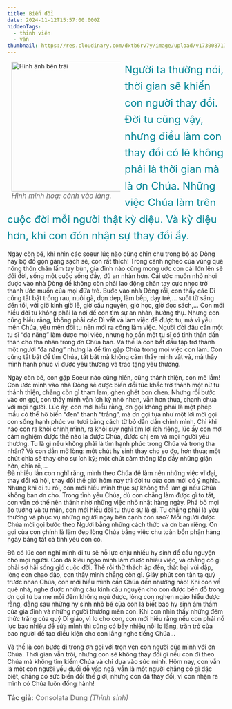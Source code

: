 ```yaml
---
title: Biến đổi
date: 2024-11-12T15:57:00.000Z
hiddenTags:
  - thỉnh viện
  - văn
thumbnail: https://res.cloudinary.com/dxtb6rv7y/image/upload/v1730087172/thinh_vien_ow4yun.jpg
---
```

<figure> <img src="https://res.cloudinary.com/dxtb6rv7y/image/upload/v1731982439/8T9A9369_kgngmd.jpg" alt="Hình ảnh bên trái" class="image-left"; width="300">  <figcaption>Hình minh hoạ: cảnh vào làng.</figcaption>       
 </figure> 

<p3> Người ta thường nói, thời gian sẽ khiến con người thay đổi. Đời tu cũng vậy, nhưng điều làm con thay đổi có lẽ không phải là thời gian mà là ơn Chúa. Những việc Chúa làm trên cuộc đời mỗi người thật kỳ diệu. Và kỳ diệu hơn, khi con đón nhận sự thay đổi ấy.</br>
 
Ngày còn bé, khi nhìn các soeur lúc nào cũng chỉn chu trong bộ áo Dòng hay bộ đồ gọn gàng sạch sẽ, con rất thích! Trong cảnh nghèo của vùng quê nông thôn chân lấm tay bùn, gia đình nào cũng mong ước con cái lớn lên sẽ đổi đời, sống một cuộc sống đầy, đủ an nhàn hơn. Cái ước muốn nhỏ nhoi được vào nhà Dòng để không còn phải lao động chân tay cực nhọc trở thành ước muốn của mọi đứa trẻ. Bước vào nhà Dòng rồi, con thấy các Dì cũng tất bật trồng rau, nuôi gà, dọn dẹp, làm bếp, dạy trẻ,... suốt từ sáng đến tối, với giờ kinh giờ lễ, giờ cầu nguyện, giờ học, giờ đọc sách,... Con mới hiểu đời tu không phải là nơi để con tìm sự an nhàn, hưởng thụ. Nhưng con cũng hiểu rằng, không phải các Dì vất vả làm việc để được tu, mà vì yêu mến Chúa, yêu mến đời tu nên mới ra công làm việc. Người đời đâu cần một tu sĩ “đa năng” làm được mọi việc, nhưng họ cần một tu sĩ có tinh thần dấn thân cho tha nhân trong ơn Chúa ban. Và thế là con bắt đầu tập trở thành một người “đa năng” nhưng là để tìm gặp Chúa trong mọi việc con làm. Con cũng tất bật để tìm Chúa, tất bật mà không cảm thấy mình vất vả, mà thấy mình hạnh phúc vì được yêu thương và trao tặng yêu thương. </br>

Ngày còn bé, con gặp Soeur nào cũng hiền, cũng thánh thiện, con mê lắm! Con ước mình vào nhà Dòng sẽ được biến đổi tức khắc trở thành một nữ tu thánh thiện, chẳng còn gì tham lam, ghen ghét bon chen. Nhưng rồi bước vào ơn gọi, con thấy mình vẫn ích kỷ nhỏ nhen, vẫn hơn thua, chanh chua với mọi người. Lúc ấy, con mới hiểu rằng, ơn gọi không phải là một phép mầu có thể hô biến “đen” thành “trắng”, mà ơn gọi tựa như một lời mời gọi con sống hạnh phúc vui tươi bằng cách từ bỏ dần dần chính mình. Chỉ khi nào con ra khỏi chính mình, ra khỏi suy nghĩ tìm lợi ích riêng, lúc ấy con mới cảm nghiệm được thế nào là được Chúa, được chị em và mọi người yêu thương. Tu là gì nếu không phải là tìm hạnh phúc trong Chúa và trong tha nhân? Và con dần mở lòng: một chút hy sinh thay cho so đo, hơn thua; một chút chia sẻ thay cho sự ích kỷ; một chút cảm thông lấp đầy những giận hờn, chia rẽ,... </br>
Đã nhiều lần con nghĩ rằng, mình theo Chúa để làm nên những việc vĩ đại, thay đổi xã hội, thay đổi thế giới hôm nay thì đời tu của con mới có ý nghĩa. Nhưng khi đi tu rồi, con mới hiểu mình thực sự không thể làm gì nếu Chúa không ban ơn cho. Trong tình yêu Chúa, dù con chẳng làm được gì to tát, con vẫn có thể nên thánh nhờ những việc nhỏ nhặt hàng ngày. Phá bỏ mọi ảo tưởng và tự mãn, con mới hiểu đời tu thực sự là gì. Tu chẳng phải là yêu thương và phục vụ những người ngay bên cạnh con sao? Mỗi người được Chúa mời gọi bước theo Người bằng những cách thức và ơn ban riêng. Ơn gọi của con chính là làm đẹp lòng Chúa bằng việc chu toàn bổn phận hàng ngày bằng tất cả tình yêu con có.</br>

Đã có lúc con nghĩ mình đi tu sẽ nỗ lực chịu nhiều hy sinh để cầu nguyện cho mọi người. Con đã kiêu ngạo mình làm được nhiều việc, và chẳng có gì phải sợ hãi sóng gió cuộc đời. Thế rồi thử thách ập đến, thất bại vùi dập, lòng con chao đảo, con thấy mình chẳng còn gì. Giây phút con tàn tạ quỳ trước nhan Chúa, con mới hiểu mình cần Chúa đến nhường nào! Khi con về quê nhà, nghe được những câu kinh cầu nguyện cho con được bền đỗ trong ơn gọi từ ba mẹ mỗi đêm không ngủ được, lòng con nghẹn ngào hiểu được rằng, đằng sau những hy sinh nhỏ bé của con là biết bao hy sinh âm thầm của gia đình và những người thương mến con. Khi con nhìn thấy những đêm thức trắng của quý Dì giáo, vì lo cho con, con mới hiểu rằng nếu con phải nỗ lực bao nhiêu để sửa mình thì cũng có bấy nhiêu nỗi lo lắng, trăn trở của bao người để tạo điều kiện cho con lắng nghe tiếng Chúa... </br>

Và thế là con bước đi trong ơn gọi với trọn vẹn con người của mình với ơn Chúa. Thời gian vẫn trôi, nhưng con sẽ không thay đổi gì nếu con đi theo Chúa mà không tìm kiếm Chúa và chỉ dựa vào sức mình. Hôm nay, con vẫn là một con người yếu đuối dễ vấp ngã, vẫn là một người chẳng có gì đặc biệt, chẳng có sức biến đổi thế giới, nhưng con đã thay đổi, vì con nhận ra mình có Chúa luôn đồng hành! </p3>


  <p1> <strong>Tác giả:</strong> <span class="author-name">Consolata Dung <I>(Thỉnh sinh)</I> </span> </p1>

<style>
    

        p3 {
            text-align: justify;
            margin-bottom: 15px;
            color: #008596;
            line-height: 1.6;
            font-size: 1.5rem;
        }

        p1 {
            margin-right: 5px;
            margin-top: 20px;
            color: #666;
            font-size: 1rem;
        }


.image-left {
        float: left;
        margin-right: 10px;
    }
 figure {      
    float: left; /* Hình ảnh ở bên phải */
    margin: 0px 10px 10px 10px; /* Khoảng cách với văn bản xung quanh */
max-width: 50%; /* Giới hạn kích thước */
  }
      figcaption {
            margin-top: 8px;
            font-size: 16px;
            color: #666;
            font-style: italic;
        }
</style>
